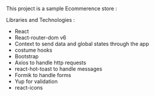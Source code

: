 This project is a sample Ecommerence store  :


Libraries and Technologies :
- React
- React-router-dom v6
- Context to send data and global states through the app
- costume hooks
- Bootstrap
- Axios to handle http requests
- react-hot-toast to handle messages
- Formik to handle forms
- Yup for validation
- react-icons
 


